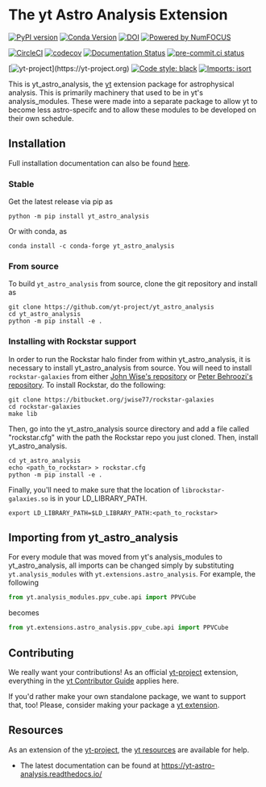 # The yt Astro Analysis Extension


[![PyPI version](https://badge.fury.io/py/yt-astro-analysis.svg)](https://badge.fury.io/py/yt-astro-analysis)
[![Conda Version](https://img.shields.io/conda/vn/conda-forge/yt_astro_analysis.svg)](https://anaconda.org/conda-forge/yt_astro_analysis)
[![DOI](https://zenodo.org/badge/DOI/10.5281/zenodo.1458961.svg)](https://doi.org/10.5281/zenodo.1458961)
[![Powered by NumFOCUS](https://img.shields.io/badge/powered%20by-NumFOCUS-orange.svg?style=flat&colorA=E1523D&colorB=007D8A)](https://numfocus.org)

[![CircleCI](https://circleci.com/gh/yt-project/yt_astro_analysis.svg?style=svg)](https://circleci.com/gh/yt-project/yt_astro_analysis)
[![codecov](https://codecov.io/gh/yt-project/yt_astro_analysis/branch/main/graph/badge.svg)](https://codecov.io/gh/yt-project/yt_astro_analysis)
[![Documentation Status](https://readthedocs.org/projects/yt-astro-analysis/badge/?version=latest)](https://yt-astro-analysis.readthedocs.io/en/latest/?badge=latest)
[![pre-commit.ci status](https://results.pre-commit.ci/badge/github/yt-project/yt_astro_analysis/main.svg)](https://results.pre-commit.ci/latest/github/yt-project/yt_astro_analysis/main)

[![yt-project](https://img.shields.io/static/v1?label="works%20with"&message="yt"&color="blueviolet")](https://yt-project.org)
[![Code style: black](https://img.shields.io/badge/code%20style-black-000000.svg)](https://github.com/psf/black)
[![Imports: isort](https://img.shields.io/badge/%20imports-isort-%231674b1?style=flat&labelColor=ef8336)](https://pycqa.github.io/isort/)

This is yt_astro_analysis, the [yt](https://github.com/yt-project/yt) extension
package for astrophysical analysis.  This is primarily machinery that used to be
in yt's analysis_modules.  These were made into a separate package to allow yt to
become less astro-specifc and to allow these modules to be developed on their own
schedule.

## Installation

Full installation documentation can also be found
[here](https://yt-astro-analysis.readthedocs.io/en/latest/Installation.html).

### Stable

Get the latest release via pip as
```shell
python -m pip install yt_astro_analysis
```

Or with conda, as
```shell
conda install -c conda-forge yt_astro_analysis
```

### From source

To build `yt_astro_analysis` from source, clone the git repository and install
as

```shell
git clone https://github.com/yt-project/yt_astro_analysis
cd yt_astro_analysis
python -m pip install -e .
```

### Installing with Rockstar support

In order to run the Rockstar halo finder from within yt_astro_analysis, it is
necessary to install yt_astro_analysis from source.
You will need to install `rockstar-galaxies` from either
[John Wise's
repository](https://bitbucket.org/jwise77/rockstar-galaxies) or [Peter
Behroozi's
repository](https://bitbucket.org/pbehroozi/rockstar-galaxies). To
install Rockstar, do the following:

```
git clone https://bitbucket.org/jwise77/rockstar-galaxies
cd rockstar-galaxies
make lib
```

Then, go into the yt_astro_analysis source directory and add a file called
"rockstar.cfg" with the path the Rockstar repo you just cloned.  Then, install
yt_astro_analysis.

```
cd yt_astro_analysis
echo <path_to_rockstar> > rockstar.cfg
python -m pip install -e .
```

Finally, you'll need to make sure that the location of
``librockstar-galaxies.so`` is in your LD_LIBRARY_PATH.

```
export LD_LIBRARY_PATH=$LD_LIBRARY_PATH:<path_to_rockstar>
```

## Importing from yt_astro_analysis

For every module that was moved from yt's analysis_modules to yt_astro_analysis,
all imports can be changed simply by substituting ``yt.analysis_modules`` with
``yt.extensions.astro_analysis``.  For example, the following

```python
from yt.analysis_modules.ppv_cube.api import PPVCube
```
becomes
```python
from yt.extensions.astro_analysis.ppv_cube.api import PPVCube
```

## Contributing

We really want your contributions!  As an official
[yt-project](https://yt-project.org/) extension, everything in the
[yt Contributor Guide](https://github.com/yt-project/yt#contributing) applies
here.

If you'd rather make your own standalone package, we want to support that, too!
Please, consider making your package a
[yt extension](https://yt-project.org/extensions.html).

## Resources

As an extension of the [yt-project](https://yt-project.org/), the
[yt resources](https://github.com/yt-project/yt#resources) are available for help.

 * The latest documentation can be found at https://yt-astro-analysis.readthedocs.io/
